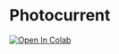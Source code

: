 # Photocurrent
[![Open In Colab](https://colab.research.google.com/assets/colab-badge.svg)](https://colab.research.google.com/github/alwin1031/Photocurrent/blob/main/Steady_state_Photocurrent.ipynb)
